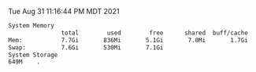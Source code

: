 Tue Aug 31 11:16:44 PM MDT 2021
```bash
System Memory
               total        used        free      shared  buff/cache   available
Mem:           7.7Gi       836Mi       5.1Gi       7.0Mi       1.7Gi       6.5Gi
Swap:          7.6Gi       530Mi       7.1Gi
System Storage
649M	.
```
```bash
